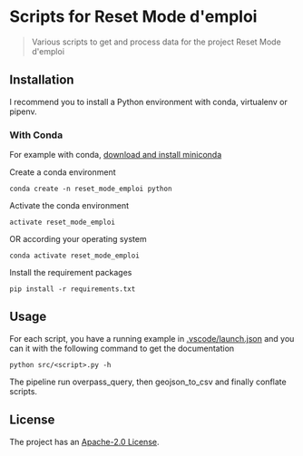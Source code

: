 # Scripts for Reset Mode d'emploi

> Various scripts to get and process data for the project Reset Mode d'emploi 

## Installation

I recommend you to install a Python environment with conda, virtualenv or pipenv.

### With Conda
For example with conda, 
[download and install miniconda](https://docs.conda.io/en/latest/miniconda.html)

Create a conda environment

```
conda create -n reset_mode_emploi python
```

Activate the conda environment

```
activate reset_mode_emploi
```

OR according your operating system

```
conda activate reset_mode_emploi
```

Install the requirement packages

```
pip install -r requirements.txt
```

## Usage

For each script, you have a running example in [.vscode/launch.json](.vscode/launch.json) and you can it with the following command to get the documentation

```
python src/<script>.py -h
```

The pipeline run overpass_query, then geojson_to_csv and finally conflate scripts.

## License

The project has an [Apache-2.0 License](LICENSE).

